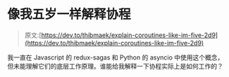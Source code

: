 # 像我五岁一样解释协程

> 原文:[https://dev.to/thibmaek/explain-coroutines-like-im-five-2d9](https://dev.to/thibmaek/explain-coroutines-like-im-five-2d9)

我一直在 Javascript 的 redux-sagas 和 Python 的 asyncio 中使用这个概念，但未能理解它们的底层工作原理。谁能给我解释一下协程实际上是如何工作的？